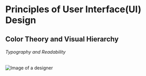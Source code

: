 # Principles of User Interface(UI) Design

## Color Theory and Visual Hierarchy

###### Typography and Readability
![Image of a designer](https://images.unsplash.com/photo-1613980790147-f4f449df0dd9?ixlib=rb-4.0.3&ixid=M3wxMjA3fDB8MHxwaG90by1wYWdlfHx8fGVufDB8fHx8fA%3D%3D&auto=format&fit=crop&w=387&q=80)
